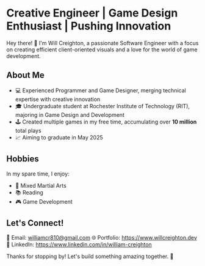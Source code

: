 # Creative Engineer | Game Design Enthusiast | Pushing Innovation

Hey there! 👋 I'm Will Creighton, a passionate Software Engineer with a focus on creating efficient client-oriented visuals and a love for the world of game development.

## About Me

- 💻 Experienced Programmer and Game Designer, merging technical expertise with creative innovation
- 🎓 Undergraduate student at Rochester Institute of Technology (RIT), majoring in Game Design and Development
- 🕹️ Created multiple games in my free time, accumulating over **10 million** total plays
- 📈 Aiming to graduate in May 2025

## Hobbies

In my spare time, I enjoy:

- 🥋 Mixed Martial Arts
- 📚 Reading
- 🎮 Game Development

## Let's Connect!

📧 Email: williamcr810@gmail.com
🌐 Portfolio: https://www.willcreighton.dev
🔗 LinkedIn: https://www.linkedin.com/in/william-creighton

Thanks for stopping by! Let's build something amazing together. 🚀
